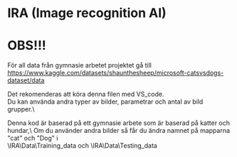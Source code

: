 # IRA (Image recognition AI)

# OBS!!! 
För all data från gymnasie arbetet projektet gå till\
https://www.kaggle.com/datasets/shaunthesheep/microsoft-catsvsdogs-dataset/data  

Det rekomenderas att köra denna filen med VS_code.\
Du kan använda andra typer av bilder, parametrar och antal av bild grupper.\

Denna kod är baserad på ett gymnasie arbete som är baserad på katter och hundar,\ 
Om du använder andra bilder så får du ändra namnet på mapparna "cat" och "Dog" i\
\IRA\Data\Training_data och \IRA\Data\Testing_data
